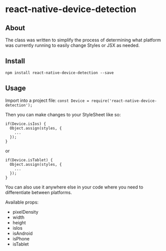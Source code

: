 react-native-device-detection
======
About
------------------------
The class was written to simplify the process of determining what platform was currently running to easily change Styles or JSX as needed.

Install
------------------------
`npm install react-native-device-detection --save`

Usage
------------------------

Import into a project file: `const Device = require('react-native-device-detection');`

Then you can make changes to your StyleSheet like so:
```
if(Device.isIos) {
  Object.assign(styles, {
    ...
  });
}
```
or
```
if(Device.isTablet) {
  Object.assign(styles, {
    ...
  });
}
```

You can also use it anywhere else in your code where you need to differentiate between platforms.

Available props:

 - pixelDensity
 - width
 - height
 - isIos
 - isAndroid
 - isPhone
 - isTablet